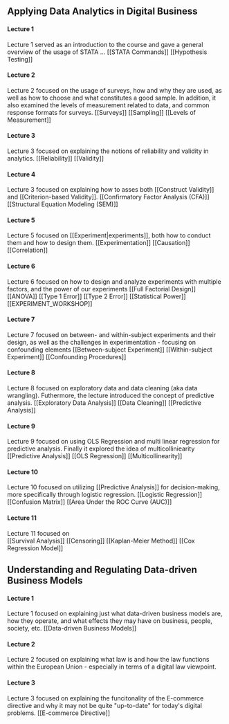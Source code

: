 ## Applying Data Analytics in Digital Business
#### Lecture 1
Lecture 1 served as an introduction to the course and gave a general overview of the usage of STATA ...
[[STATA Commands]]
[[Hypothesis Testing]]

#### Lecture 2
Lecture 2 focused on the usage of surveys, how and why they are used, as well as how to choose and what constitutes a good sample. In addition, it also examined the levels of measurement related to data, and common response formats for surveys.
[[Surveys]]
[[Sampling]]
[[Levels of Measurement]]

#### Lecture 3
Lecture 3 focused on explaining the notions of reliability and validity in analytics. 
[[Reliability]]
[[Validity]]

#### Lecture 4
Lecture 3 focused on explaining how to asses both [[Construct Validity]] and [[Criterion-based Validity]]. 
[[Confirmatory Factor Analysis (CFA)]]
[[Structural Equation Modeling (SEM)]]

#### Lecture 5
Lecture 5 focused on [[Experiment|experiments]], both how to conduct them and how to design them.
[[Experimentation]]
[[Causation]]
[[Correlation]]

#### Lecture 6
Lecture 6 focused on how to design and analyze experiments with multiple factors, and the power of our experiments
[[Full Factorial Design]]
[[ANOVA]]
[[Type 1 Error]]
[[Type 2 Error]]
[[Statistical Power]]
[[EXPERIMENT_WORKSHOP]]

#### Lecture 7
Lecture 7 focused on between- and within-subject experiments and their design, as well as the challenges in experimentation - focusing on confounding elements
[[Between-subject Experiment]]
[[Within-subject Experiment]]
[[Confounding Procedures]]

#### Lecture 8
Lecture 8 focused on exploratory data and data cleaning (aka data wrangling). Futhermore, the lecture introduced the concept of predictive analysis.
[[Exploratory Data Analysis]]
[[Data Cleaning]]
[[Predictive Analysis]]

#### Lecture 9
Lecture 9 focused on using OLS Regression and multi linear regression for predictive analysis. Finally it explored the idea of multicolliniearity 
[[Predictive Analysis]]
[[OLS Regression]]
[[Multicollinearity]]

#### Lecture 10
Lecture 10 focused on utilizing [[Predictive Analysis]] for decision-making, more specifically through logistic regression. 
[[Logistic Regression]]
[[Confusion Matrix]]
[[Area Under the ROC Curve (AUC)]]

#### Lecture 11
Lecture 11 focused on  
[[Survival Analysis]]
[[Censoring]]
[[Kaplan-Meier Method]]
[[Cox Regression Model]]

## Understanding and Regulating Data-driven Business Models
#### Lecture 1
Lecture 1 focused on explaining just what data-driven business models are, how they operate, and what effects they may have on business, people, society, etc.
[[Data-driven Business Models]]


#### Lecture 2
Lecture 2 focused on explaining what law is and how the law functions within the European Union - especially in terms of a digital law viewpoint.


#### Lecture 3
Lecture 3 focused on explaining the funcitonality of the E-commerce directive and why it may not be quite "up-to-date" for today's digital problems.
[[E-commerce Directive]]
